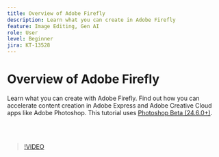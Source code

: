 ```yaml
---
title: Overview of Adobe Firefly
description: Learn what you can create in Adobe Firefly
feature: Image Editing, Gen AI
role: User
level: Beginner
jira: KT-13528
---
```

# Overview of Adobe Firefly

Learn what you can create with Adobe Firefly. Find out how you can accelerate content creation in Adobe Express and Adobe Creative Cloud apps like Adobe Photoshop. This tutorial uses [Photoshop Beta (24.6.0+)](https://helpx.adobe.com/x-productkb/global/creative-cloud-beta.html).

<br>&nbsp;

>[!VIDEO](https://video.tv.adobe.com/v/3420929?quality=12&learn=on&hidetitle=true)
